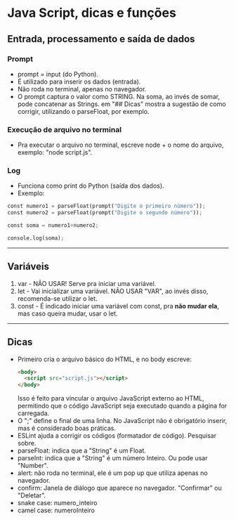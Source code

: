 # Java Script, dicas e funções

## Entrada, processamento e saída de dados

### Prompt
- prompt = input (do Python).
- É utilizado para inserir os dados (entrada).
- Não roda no terminal, apenas no navegador.
- O prompt captura o valor como STRING. Na soma, ao invés de somar, pode concatenar as Strings. em "## Dicas" mostra a sugestão de como corrigir, utilizando o parseFloat, por exemplo.

### Execução de arquivo no terminal
- Pra executar o arquivo no terminal, escreve node + o nome do arquivo, exemplo: "node script.js".

### Log 
- Funciona como print do Python (saída dos dados).
- Exemplo:
```python
const numero1 = parseFloat(prompt("Digite o primeiro número"));
const numero2 = parseFloat(prompt("Digite o segundo número"));

const soma = numero1+numero2;

console.log(soma);
```

---

## Variáveis

1. var - NÃO USAR! Serve pra iniciar uma variável.
2. let - Vai inicializar uma variável. NÃO USAR "VAR", ao invés disso, recomenda-se utilizar o let.
3. const - É indicado iniciar uma variável com const, pra **não mudar ela**, mas caso queira mudar, usar o let.
   
---

## Dicas

- Primeiro cria o arquivo básico do HTML, e no body escreve:
  ```html
  <body>
    <script src="script.js"></script>
  </body>
  ```
  Isso é feito para vincular o arquivo JavaScript externo ao HTML, permitindo que o código JavaScript seja executado quando a página for carregada.
- O ";" define o final de uma linha. No JavaScript não é obrigatório inserir, mas é considerado boas práticas.
- ESLint ajuda a corrigir os códigos (formatador de código). Pesquisar sobre.
- parseFloat: indica que a "String" é um Float.
- parseInt: indica que a "String" é um número Inteiro. Ou pode usar "Number".
- alert: não roda no terminal, ele é um pop up que utiliza apenas no navegador.
- confirm: Janela de diálogo que aparece no navegador. "Confirmar" ou "Deletar".
- snake case: numero_inteiro
- camel case: numeroInteiro
